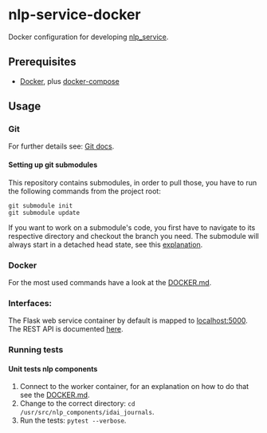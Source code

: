 # nlp-service-docker
Docker configuration for developing [nlp_service](https://github.com/dainst/nlp_service).

## Prerequisites

* [Docker](https://www.docker.com/), plus [docker-compose](https://docs.docker.com/compose/)

## Usage

### Git

For further details see: [Git docs](https://git-scm.com/book/en/v2/Git-Tools-Submodules).

#### Setting up git submodules

This repository contains submodules, in order to pull those, you have to run the following commands from the project
root:

```
git submodule init
git submodule update
```

If you want to work on a submodule's code, you first have to navigate to its respective directory and checkout the branch 
you need. The submodule will always start in a detached head state, see this 
[explanation](https://stackoverflow.com/questions/21980073/git-submodules-without-detached-head).

### Docker
For the most used commands have a look at the [DOCKER.md](DOCKER.md).

### Interfaces:

The Flask web service container by default is mapped to [localhost:5000](http://localhost:5000). The REST API is 
documented [here](https://github.com/dainst/nlp_service).

### Running tests

#### Unit tests nlp components

1. Connect to the worker container, for an explanation on how to do that see the [DOCKER.md](DOCKER.md).
2. Change to the correct directory: `cd /usr/src/nlp_components/idai_journals`.
3. Run the tests: `pytest --verbose`.
